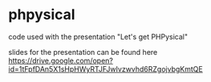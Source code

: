 # phpysical
code used with the presentation "Let's get PHPysical"

slides for the presentation can be found here https://drive.google.com/open?id=1tFpfDAn5X1sHpHWyRTJFJwIvzwvhd6RZgojvbgKmtQE


